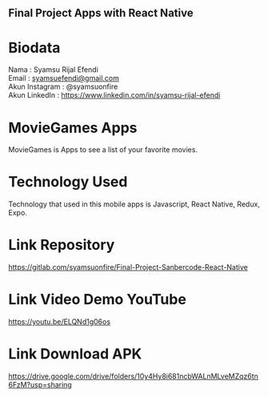 ## Final Project Apps with React Native

# Biodata

Nama	: Syamsu Rijal Efendi <br>
Email	: syamsuefendi@gmail.com <br>
Akun Instagram : @syamsuonfire <br>
Akun LinkedIn : https://www.linkedin.com/in/syamsu-rijal-efendi <br>


# MovieGames Apps

MovieGames is Apps to see a list of your favorite movies.

# Technology Used

Technology that used in this mobile apps is Javascript, React Native, Redux, Expo.

# Link Repository

https://gitlab.com/syamsuonfire/Final-Project-Sanbercode-React-Native

# Link Video Demo YouTube

https://youtu.be/ELQNd1g06os

# Link Download APK

https://drive.google.com/drive/folders/10y4Hy8i681ncbWALnMLveMZqz6tn6FzM?usp=sharing
